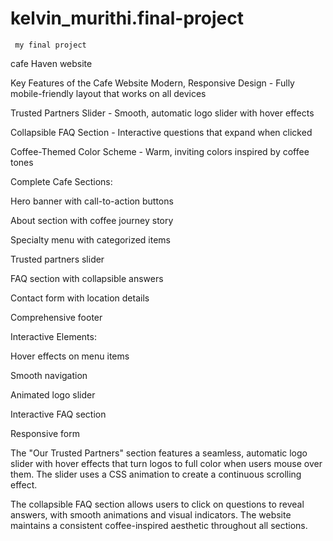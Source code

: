 # kelvin_murithi.final-project

     my final project
cafe Haven website

Key Features of the Cafe Website Modern, Responsive Design - Fully mobile-friendly layout that works on all devices

Trusted Partners Slider - Smooth, automatic logo slider with hover effects

Collapsible FAQ Section - Interactive questions that expand when clicked

Coffee-Themed Color Scheme - Warm, inviting colors inspired by coffee tones

Complete Cafe Sections:

Hero banner with call-to-action buttons

About section with coffee journey story

Specialty menu with categorized items

Trusted partners slider

FAQ section with collapsible answers

Contact form with location details

Comprehensive footer

Interactive Elements:

Hover effects on menu items

Smooth navigation

Animated logo slider

Interactive FAQ section

Responsive form

The "Our Trusted Partners" section features a seamless, automatic logo slider with hover effects that turn logos to full color when users mouse over them. The slider uses a CSS animation to create a continuous scrolling effect.

The collapsible FAQ section allows users to click on questions to reveal answers, with smooth animations and visual indicators. The website maintains a consistent coffee-inspired aesthetic throughout all sections.
